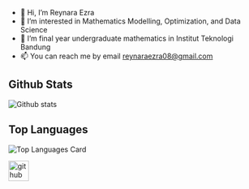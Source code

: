 - 👋 Hi, I’m Reynara Ezra
- 👀 I’m interested in Mathematics Modelling, Optimization, and Data Science
- 🌱 I’m final year undergraduate mathematics in Institut Teknologi Bandung
- 📫 You can reach me by email reynaraezra08@gmail.com

## Github Stats
![Github stats](https://github-readme-stats.vercel.app/api?username=ReynaraEzra&theme=dark&show_icons=true&count_private=true) <br>

## Top Languages
![Top Languages Card](https://github-readme-stats.vercel.app/api/top-langs/?username=ReynaraEzra&theme=dark&show_icons=true&count_private=true)

[<img src='https://cdn.jsdelivr.net/npm/simple-icons@3.0.1/icons/github.svg' alt='github' height='40'>](https://github.com/reynaraezra)  

<!---
ReynaraEzra/ReynaraEzra is a ✨ special ✨ repository because its `README.md` (this file) appears on your GitHub profile.
You can click the Preview link to take a look at your changes.
--->

